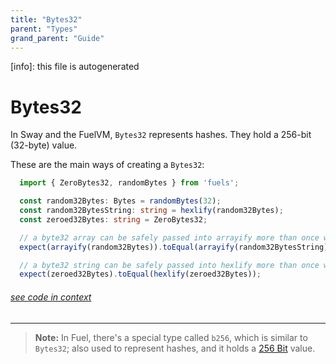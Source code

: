 ```yaml
---
title: "Bytes32"
parent: "Types"
grand_parent: "Guide"
---
```


[info]: this file is autogenerated
# Bytes32

In Sway and the FuelVM, `Bytes32` represents hashes. They hold a 256-bit (32-byte) value.

These are the main ways of creating a `Bytes32`:


```typescript
  import { ZeroBytes32, randomBytes } from 'fuels';

  const random32Bytes: Bytes = randomBytes(32);
  const random32BytesString: string = hexlify(random32Bytes);
  const zeroed32Bytes: string = ZeroBytes32;

  // a byte32 array can be safely passed into arrayify more than once without mangling
  expect(arrayify(random32Bytes)).toEqual(arrayify(random32BytesString));

  // a byte32 string can be safely passed into hexlify more than once without mangling
  expect(zeroed32Bytes).toEqual(hexlify(zeroed32Bytes));
```
###### [see code in context](https://github.com/FuelLabs/fuels-ts/blob/master/packages/fuel-gauge/src/doc-examples.test.ts#L84-L96)

---


> **Note:** In Fuel, there's a special type called `b256`, which is similar to `Bytes32`; also used to represent hashes, and it holds a [256 Bit](./bits256.md) value.
